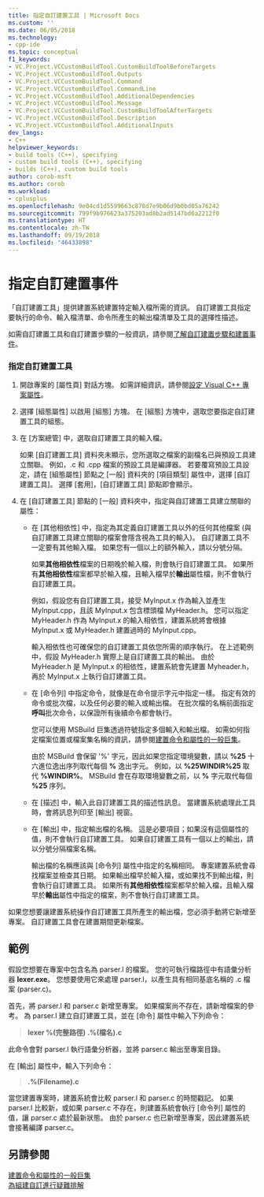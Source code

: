 ```yaml
---
title: 指定自訂建置工具 | Microsoft Docs
ms.custom: ''
ms.date: 06/05/2018
ms.technology:
- cpp-ide
ms.topic: conceptual
f1_keywords:
- VC.Project.VCCustomBuildTool.CustomBuildToolBeforeTargets
- VC.Project.VCCustomBuildTool.Outputs
- VC.Project.VCCustomBuildTool.Command
- VC.Project.VCCustomBuildTool.CommandLine
- VC.Project.VCCustomBuildTool.AdditionalDependencies
- VC.Project.VCCustomBuildTool.Message
- VC.Project.VCCustomBuildTool.CustomBuildToolAfterTargets
- VC.Project.VCCustomBuildTool.Description
- VC.Project.VCCustomBuildTool.AdditionalInputs
dev_langs:
- C++
helpviewer_keywords:
- build tools (C++), specifying
- custom build tools (C++), specifying
- builds (C++), custom build tools
author: corob-msft
ms.author: corob
ms.workload:
- cplusplus
ms.openlocfilehash: 9e04cd1d5599663c878d7e9b06d9b0bd05a76242
ms.sourcegitcommit: 799f9b976623a375203ad8b2ad5147bd6a2212f0
ms.translationtype: HT
ms.contentlocale: zh-TW
ms.lasthandoff: 09/19/2018
ms.locfileid: "46433898"
---
```

# <a name="specify-custom-build-tools"></a>指定自訂建置事件

「自訂建置工具」提供建置系統建置特定輸入檔所需的資訊。 自訂建置工具指定要執行的命令、輸入檔清單、命令所產生的輸出檔清單及工具的選擇性描述。

如需自訂建置工具和自訂建置步驟的一般資訊，請參閱[了解自訂建置步驟和建置事件](../ide/understanding-custom-build-steps-and-build-events.md)。

### <a name="to-specify-a-custom-build-tool"></a>指定自訂建置工具

1. 開啟專案的 [屬性頁]  對話方塊。 如需詳細資訊，請參閱[設定 Visual C++ 專案屬性](../ide/working-with-project-properties.md)。

1. 選擇 [組態屬性] 以啟用 [組態] 方塊。 在 [組態] 方塊中，選取您要指定自訂建置工具的組態。

1. 在 [方案總管] 中，選取自訂建置工具的輸入檔。

   如果 [自訂建置工具] 資料夾未顯示，您所選取之檔案的副檔名已與預設工具建立關聯。 例如，.c 和 .cpp 檔案的預設工具是編譯器。 若要覆寫預設工具設定，請在 [組態屬性] 節點之 [一般] 資料夾的 [項目類型] 屬性中，選擇 [自訂建置工具]。 選擇 [套用]，[自訂建置工具] 節點即會顯示。

1. 在 [自訂建置工具] 節點的 [一般] 資料夾中，指定與自訂建置工具建立關聯的屬性：

   - 在 [其他相依性] 中，指定為其定義自訂建置工具以外的任何其他檔案 (與自訂建置工具建立關聯的檔案會隱含視為工具的輸入)。 自訂建置工具不一定要有其他輸入檔。 如果您有一個以上的額外輸入，請以分號分隔。

      如果**其他相依性**檔案的日期晚於輸入檔，則會執行自訂建置工具。 如果所有**其他相依性**檔案都早於輸入檔，且輸入檔早於**輸出**屬性檔，則不會執行自訂建置工具。

      例如，假設您有自訂建置工具，接受 MyInput.x 作為輸入並產生 MyInput.cpp，且該 MyInput.x 包含標頭檔 MyHeader.h。 您可以指定 MyHeader.h 作為 MyInput.x 的輸入相依性，建置系統將會根據 MyInput.x 或 MyHeader.h 建置過時的 MyInput.cpp。

      輸入相依性也可確保您的自訂建置工具依您所需的順序執行。 在上述範例中，假設 MyHeader.h 實際上是自訂建置工具的輸出。 由於 MyHeader.h 是 MyInput.x 的相依性，建置系統會先建置 Myheader.h，再於 MyInput.x 上執行自訂建置工具。

   - 在 [命令列] 中指定命令，就像是在命令提示字元中指定一樣。 指定有效的命令或批次檔，以及任何必要的輸入或輸出檔。 在批次檔的名稱前面指定**呼叫**批次命令，以保證所有後續命令都會執行。

      您可以使用 MSBuild 巨集透過符號指定多個輸入和輸出檔。 如需如何指定檔案位置或檔案集名稱的資訊，請參閱[建置命令和屬性的一般巨集](../ide/common-macros-for-build-commands-and-properties.md)。

      由於 MSBuild 會保留 '%' 字元，因此如果您指定環境變數，請以 **%25** 十六進位逸出序列取代每個 **%** 逸出字元。 例如，以 **%25WINDIR%25** 取代 **%WINDIR%**。 MSBuild 會在存取環境變數之前，以 **%** 字元取代每個 **%25** 序列。

   - 在 [描述] 中，輸入此自訂建置工具的描述性訊息。 當建置系統處理此工具時，會將訊息列印至 [輸出] 視窗。

   - 在 [輸出] 中，指定輸出檔的名稱。 這是必要項目；如果沒有這個屬性的值，則不會執行自訂建置工具。 如果自訂建置工具有一個以上的輸出，請以分號分隔檔案名稱。

      輸出檔的名稱應該與 [命令列] 屬性中指定的名稱相同。 專案建置系統會尋找檔案並檢查其日期。 如果輸出檔早於輸入檔，或如果找不到輸出檔，則會執行自訂建置工具。 如果所有**其他相依性**檔案都早於輸入檔，且輸入檔早於**輸出**屬性中指定的檔案，則不會執行自訂建置工具。

如果您想要讓建置系統操作自訂建置工具所產生的輸出檔，您必須手動將它新增至專案。 自訂建置工具會在建置期間更新檔案。

## <a name="example"></a>範例

假設您想要在專案中包含名為 parser.l 的檔案。 您的可執行檔路徑中有語彙分析器 **lexer.exe**。 您想要使用它來處理 parser.l，以產生具有相同基底名稱的 .c 檔案 (parser.c)。

首先，將 parser.l 和 parser.c 新增至專案。 如果檔案尚不存在，請新增檔案的參考。 為 parser.l 建立自訂建置工具，並在 [命令] 屬性中輸入下列命令：

> **lexer %(完整路徑) .\%(檔名).c**

此命令會對 parser.l 執行語彙分析器，並將 parser.c 輸出至專案目錄。

在 [輸出] 屬性中，輸入下列命令：

> **.\%(Filename).c**

當您建置專案時，建置系統會比較 parser.l 和 parser.c 的時間戳記。 如果 parser.l 比較新，或如果 parser.c 不存在，則建置系統會執行 [命令列] 屬性的值，讓 parser.c 處於最新狀態。 由於 parser.c 也已新增至專案，因此建置系統會接著編譯 parser.c。

## <a name="see-also"></a>另請參閱

[建置命令和屬性的一般巨集](../ide/common-macros-for-build-commands-and-properties.md)<br>
[為組建自訂進行疑難排解](../ide/troubleshooting-build-customizations.md)
